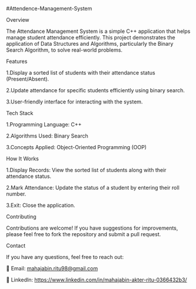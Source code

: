 #Attendence-Management-System

Overview

The Attendance Management System is a simple C++ application that helps manage student attendance efficiently. This project demonstrates the application of Data Structures and Algorithms, particularly the Binary Search Algorithm, to solve real-world problems.

Features

1.Display a sorted list of students with their attendance status (Present/Absent).

2.Update attendance for specific students efficiently using binary search.

3.User-friendly interface for interacting with the system.

Tech Stack

1.Programming Language: C++

2.Algorithms Used: Binary Search

3.Concepts Applied: Object-Oriented Programming (OOP)

How It Works

1.Display Records: View the sorted list of students along with their attendance status.

2.Mark Attendance: Update the status of a student by entering their roll number.

3.Exit: Close the application.

Contributing

Contributions are welcome! If you have suggestions for improvements, please feel free to fork the repository and submit a pull request.

Contact

If you have any questions, feel free to reach out:

📧 Email: mahajabin.ritu98@gmail.com

🔗 LinkedIn: https://www.linkedin.com/in/mahajabin-akter-ritu-0366432b3/


